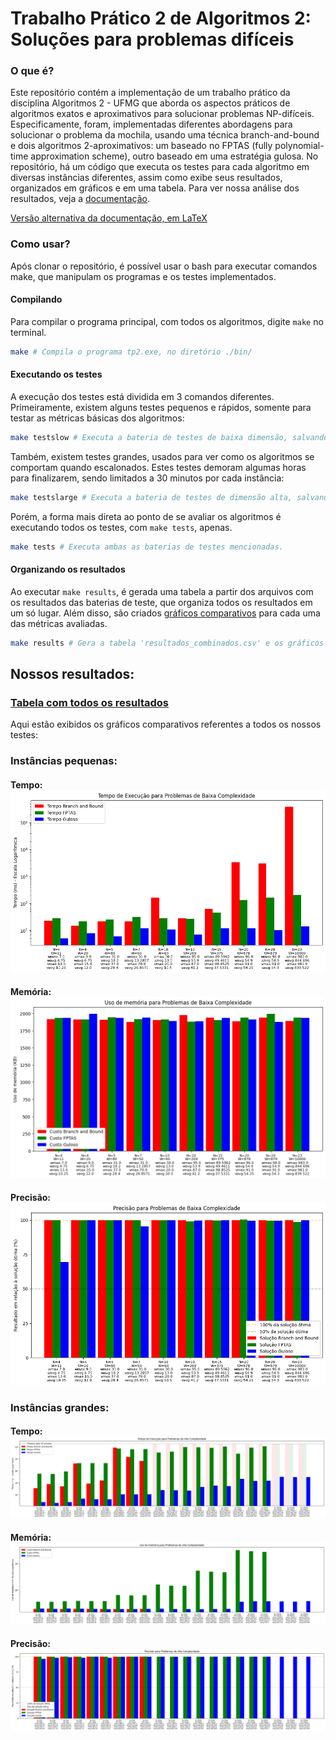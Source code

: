 # Trabalho Prático 2 de Algoritmos 2:  Soluções para problemas difíceis

### O que é?
Este repositório contém a implementação de um trabalho prático da disciplina Algoritmos 2 - UFMG que aborda os aspectos práticos de algoritmos exatos e aproximativos para solucionar problemas NP-difíceis. Especificamente, foram, implementadas diferentes abordagens para solucionar o problema da mochila, usando uma técnica branch-and-bound e dois algoritmos 2-aproximativos: um baseado no FPTAS (fully polynomial-time approximation scheme), outro baseado em uma estratégia gulosa. No repositório, há um código que executa os testes para cada algoritmo em diversas instâncias diferentes, assim como exibe seus resultados, organizados em gráficos e em uma tabela. Para ver nossa análise dos resultados, veja a [<u>documentação</u>](documentacao.pdf).

[Versão alternativa da documentação, em LaTeX](https://www.papeeria.com/p/55f1393e392e01fc0413a25bc6e2f4e5#/main.tex)

### Como usar?
Após clonar o repositório, é possível usar o bash para executar comandos make, que manipulam os programas e os testes implementados.

#### Compilando
Para compilar o programa principal, com todos os algoritmos, digite `make` no terminal.
``` bash
make # Compila o programa tp2.exe, no diretório ./bin/
```
#### Executando os testes
A execução dos testes está dividida em 3 comandos diferentes. Primeiramente, existem alguns testes pequenos e rápidos, somente para testar as métricas básicas dos algoritmos:
``` bash
make testslow # Executa a bateria de testes de baixa dimensão, salvando os resultados em './results/low_results.txt'
```
Também, existem testes grandes, usados para ver como os algoritmos se comportam quando escalonados. Estes testes demoram algumas horas para finalizarem, sendo limitados a 30 minutos por cada instância:
``` bash
make testslarge # Executa a bateria de testes de dimensão alta, salvando os resultados em './results/large_results.txt'
```
Porém, a forma mais direta ao ponto de se avaliar os algoritmos é executando todos os testes, com `make tests`, apenas.
``` bash
make tests # Executa ambas as baterias de testes mencionadas.
```
#### Organizando os resultados
Ao executar `make results`, é gerada uma tabela a partir dos arquivos com os resultados das baterias de teste, que organiza todos os resultados em um só lugar. Além disso, são criados [gráficos comparativos](results/images/) para cada uma das métricas avaliadas.

``` bash
make results # Gera a tabela 'resultados_combinados.csv' e os gráficos em 'images/', no diretório './results/'
```
## Nossos resultados:
### [<u>Tabela com todos os resultados</u>](results/resultados_combinados.csv)
Aqui estão exibidos os gráficos comparativos referentes a todos os nossos testes:
### Instâncias pequenas:
#### Tempo: ![image](results/images/tempo_low.png)
#### Memória: ![image](results/images/custo_low.png)
#### Precisão: ![image](results/images/precisao_low.png)
### Instâncias grandes:
#### Tempo: ![image](results/images/tempo_high.png)
#### Memória: ![image](results/images/custo_high.png)
#### Precisão:  ![image](results/images/precisao_high.png)











